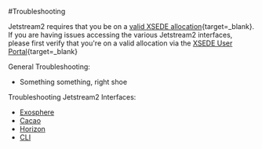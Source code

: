#Troubleshooting

Jetstream2 requires that you be on a [valid XSEDE allocation](https://portal.xsede.org/allocations/startup){target=_blank}. If you are having issues accessing the various Jetstream2 interfaces, please first verify that you're on a valid allocation via the [XSEDE User Portal](https://portal.xsede.org/group/xup/allocations/usage){target=_blank}

General Troubleshooting:
* Something something, right shoe 

Troubleshooting Jetstream2 Interfaces:
* [Exosphere](troubleshooting/exo.md)
* [Cacao](troubleshooting/cacao.md)
* [Horizon](troubleshooting/horizon.md)
* [CLI](troubleshooting/cli.md)
